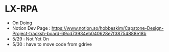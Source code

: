# LX-RPA
- On Doing
- Notion Dev Page : https://www.notion.so/hobbeskim/Capstone-Design-Project-tracksh-board-69cd73934eb040628e7f38754888e18b
- 5/29 : Not Yet On
- 5/30 : have to move code from gdrive